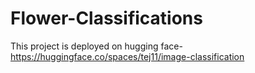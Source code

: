 # Flower-Classifications
This project is deployed on hugging face-
https://huggingface.co/spaces/tej11/image-classification
